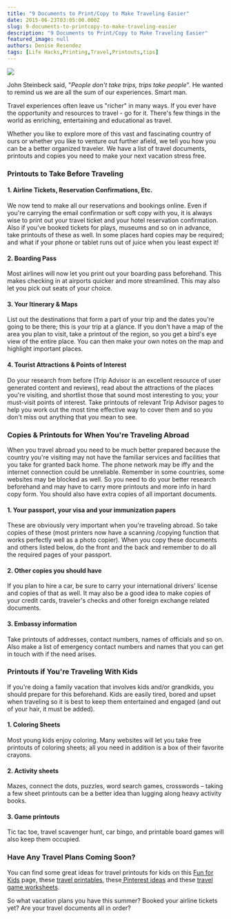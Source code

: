 ```yaml
---
title: "9 Documents to Print/Copy to Make Traveling Easier"
date: 2015-06-23T03:05:00.000Z
slug: 9-documents-to-printcopy-to-make-traveling-easier
description: "9 Documents to Print/Copy to Make Traveling Easier"
featured_image: null
authors: Denise Resendez
tags: [Life Hacks,Printing,Travel,Printouts,tips]
---
```


[![](/blog/images/travel-itinerary-banner.jpg)](/blog/images/travel-itinerary-banner.jpg)

John Steinbeck said, "_People don't take trips, trips take people_". He wanted to remind us we are all the sum of our experiences. Smart man.

Travel experiences often leave us "richer" in many ways. If you ever have the opportunity and resources to travel - go for it. There's few things in the world as enriching, entertaining and educational as travel. 

Whether you like to explore more of this vast and fascinating country of ours or whether you like to venture out further afield, we tell you how you can be a better organized traveler. We have a list of travel documents, printouts and copies you need to make your next vacation stress free.

### Printouts to Take Before Traveling 

####  1\. Airline Tickets, Reservation Confirmations, Etc.

We now tend to make all our reservations and bookings online. Even if you're carrying the email confirmation or soft copy with you, it is always wise to print out your travel ticket and your hotel reservation confirmation. Also if you've booked tickets for plays, museums and so on in advance, take printouts of these as well. In some places hard copies may be required; and what if your phone or tablet runs out of juice when you least expect it!

#### 2\. Boarding Pass 

Most airlines will now let you print out your boarding pass beforehand. This makes checking in at airports quicker and more streamlined. This may also let you pick out seats of your choice. 

#### 3\. Your Itinerary & Maps 

List out the destinations that form a part of your trip and the dates you're going to be there; this is your trip at a glance. If you don't have a map of the area you plan to visit, take a printout of the region, so you get a bird's eye view of the entire place. You can then make your own notes on the map and highlight important places.

#### 4\. Tourist Attractions & Points of Interest 

Do your research from before (Trip Advisor is an excellent resource of user generated content and reviews), read about the attractions of the places you're visiting, and shortlist those that sound most interesting to you; your must-visit points of interest. Take printouts of relevant Trip Advisor pages to help you work out the most time effective way to cover them and so you don't miss out anything that you mean to see. 

### Copies & Printouts for When You're Traveling Abroad 

When you travel abroad you need to be much better prepared because the country you're visiting may not have the familiar services and facilities that you take for granted back home. The phone network may be iffy and the internet connection could be unreliable. Remember in some countries, some websites may be blocked as well. So you need to do your better research beforehand and may have to carry more printouts and more info in hard copy form. You should also have extra copies of all important documents. 

#### 1\. Your passport, your visa and your immunization papers 

These are obviously very important when you're traveling abroad. So take copies of these (most printers now have a scanning /copying function that works perfectly well as a photo copier). When you copy these documents and others listed below, do the front and the back and remember to do all the required pages of your passport.

#### 2\. Other copies you should have 

If you plan to hire a car, be sure to carry your international drivers' license and copies of that as well. It may also be a good idea to make copies of your credit cards, traveler's checks and other foreign exchange related documents. 

#### 3\. Embassy information

Take printouts of addresses, contact numbers, names of officials and so on. Also make a list of emergency contact numbers and names that you can get in touch with if the need arises. 

### Printouts if You're Traveling With Kids

If you're doing a family vacation that involves kids and/or grandkids, you should prepare for this beforehand. Kids are easily tired, bored and upset when traveling so it is best to keep them entertained and engaged (and out of your hair, it must be added). 

#### 1\. Coloring Sheets 

Most young kids enjoy coloring. Many websites will let you take free printouts of coloring sheets; all you need in addition is a box of their favorite crayons. 

#### 2\. Activity sheets 

Mazes, connect the dots, puzzles, word search games, crosswords – taking a few sheet printouts can be a better idea than lugging along heavy activity books. 

#### 3\. Game printouts

Tic tac toe, travel scavenger hunt, car bingo, and printable board games will also keep them occupied. 

### Have Any Travel Plans Coming Soon?

You can find some great ideas for travel printouts for kids on this [Fun for Kids](http://www.minitime.com/trip-tips/fun-for-kids) page, these [travel printables](http://www.momsminivan.com/printables.html), these[ Pinterest ideas](https://in.pinterest.com/continentalkids/printable-travel-entertainment/) and these [travel game worksheets](http://www.education.com/worksheets/travel-games/). 

So what vacation plans you have this summer? Booked your airline tickets yet? Are your travel documents all in order?